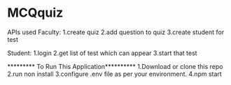 # MCQquiz

APIs used 
Faculty:
  1.create quiz
  2.add question to quiz
  3.create student for test

Student:
  1.login
  2.get list of test which can appear
  3.start that test

********* To Run This Application**********
1.Download or clone this repo
2.run non install
3.configure .env file as per your environment.
4.npm start
